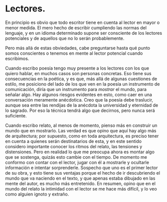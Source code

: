 # Lectores.

En principio es obvio que todo escritor tiene en cuenta al lector en mayor o menor medida. El mero hecho de escribir cumpliendo las normas del lenguaje, y en un idioma determinado supone ser consciente de los lectores potenciales y de aquellos que no lo serán probablemente.

Pero más allá de estas obviedades, cabe preguntarse hasta qué punto somos conscientes o tenemos en mente al lector potencial cuando escribimos. 

Cuando escribo poesía tengo muy presente a los lectores con los que quiero hablar,  en muchos casos son personas concretas. Eso tiene sus consecuencias en la poética, y es que, más allá de algunas cuestiones de estilo, me posiciono del lado de los que ven en la poesía un instrumento de comunicación, diría que un instrumento para *mostrar* el mundo, para señalar algo. Hay algunos riesgos evidentes en esto,  como caer en una conversación meramente anécdotica. Creo que la poesía debe traslucir, aunque sea entre las rendijas de la anécdota la universidad y eternidad de lo sagrado. Por eso la técnica tendrá algo que decirnos, pero nunca será suficiente.

Cuando escribo relato, al menos de momento, pienso más en construir un mundo que en mostrarlo. Las verdad es que opino que aquí hay algo más de arquitectura; por supuesto, como en toda arquitectura, es preciso tener en cuenta a quienes serán destinatarios de esta, y en este sentido considero importante conocer los ritmos del relato, las tensiones y distensiones. Pero en realidad lo que me preocupa ahora es montar algo que se sostenga, quizás esto cambie con el tiempo. De momento me conformo con contar con el lector, jugar con él a mostrarle y ocultarle información e intentar sorprenderle.  Sospecho que uno es el primer lector de su obra, y esto tiene sus ventajas porque el hecho de ir descubriendo el mundo que va naciendo en el texto, y que apenas estaba dibujado en las mente del autor, es mucho más entretenido. En resumen, opino que en el mundo del relato la intimidad con el lector se me hace más difícil, y lo veo como alguien ignoto y extraño.

